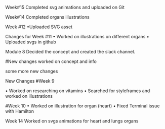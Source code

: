 Week#15
Completed svg animations and uploaded on Git

Week#14
Completed organs illustrations

Week #12
•Uploaded SVG asset

Changes for Week #11
• Worked on illustrations on different organs
• Uploaded svgs in github  

Module 8 
Decided the concept and created the slack channel.

#New changes
worked on concept and info

some more new changes

New Changes #Week 9

• Worked on researching on vitamins
• Searched for styleframes and worked on illustrations

#Week 10
• Worked on illustration for organ (heart)
• Fixed Terminal issue with Hamilton

Week 14
Worked on svgs animations for heart and lungs organs
